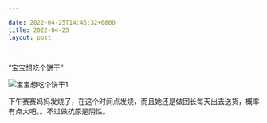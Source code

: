 ```yaml
---

date: 2022-04-25T14:46:32+0800
title: 2022-04-25
layout: post

---
```


“宝宝想吃个饼干”

![宝宝想吃个饼干1](https://ohsaisai.oss-cn-shanghai.aliyuncs.com/2022/04/2022-04-25-1.jpeg)

下午赛赛妈妈发烧了，在这个时间点发烧，而且她还是做团长每天出去送货，概率有点大吧。。不过做抗原是阴性。
